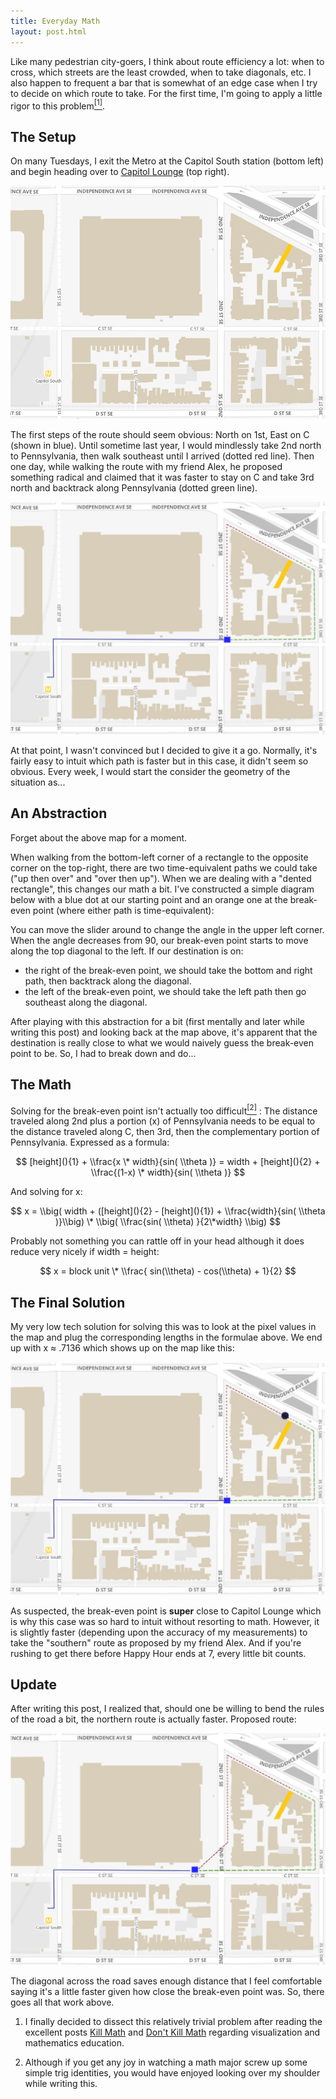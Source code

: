 ```yaml
---
title: Everyday Math
layout: post.html
---
```


Like many pedestrian city-goers, I think about route efficiency a lot:
when to cross, which streets are the least crowded, when to take
diagonals, etc. I also happen to frequent a bar that is somewhat of an
edge case when I try to decide on which route to take. For the first
time, I'm going to apply a little rigor to this problem[<sup>[1]</sup>](#footnote-1).

## The Setup

On many Tuesdays, I exit the Metro at the Capitol South station (bottom
left) and begin heading over to [Capitol
Lounge](http://capitolloungedc.com/) (top right).

![wing-night-map-labeled](/images/wing-night-map-labeled.png)

The first steps of the route should seem obvious: North on 1st, East on
C (shown in blue). Until sometime last year, I would mindlessly take 2nd
north to Pennsylvania, then walk southeast until I arrived (dotted red
line). Then one day, while walking the route with my friend Alex, he
proposed something radical and claimed that it was faster to stay on C
and take 3rd north and backtrack along Pennsylvania (dotted green line).

![wing-night-choices](/images/wing-night-choices.png)

At that point, I wasn't convinced but I decided to give it a go.
Normally, it's fairly easy to intuit which path is faster but in this
case, it didn't seem so obvious. Every week, I would start the consider
the geometry of the situation as...

## An Abstraction

Forget about the above map for a moment.

When walking from the bottom-left corner of a rectangle to the opposite
corner on the top-right, there are two time-equivalent paths we could
take ("up then over" and "over then up"). When we are dealing with a
"dented rectangle", this changes our math a bit. I've constructed a
simple diagram below with a blue dot at our starting point and an orange
one at the break-even point (where either path is time-equivalent):

<div id="vis"></div>

You can move the slider around to change the angle in the upper left
corner. When the angle decreases from 90, our break-even point starts to
move along the top diagonal to the left. If our destination is on:

  - the right of the break-even point, we should take the bottom and
    right path, then backtrack along the diagonal.
  - the left of the break-even point, we should take the left path then
    go southeast along the diagonal.

After playing with this abstraction for a bit (first mentally and later
while writing this post) and looking back at the map above, it's
apparent that the destination is really close to what we would naively
guess the break-even point to be. So, I had to break down and do...

## The Math

Solving for the break-even point isn't actually too difficult[<sup>[2]</sup>](#footnote-2) : The
distance traveled along 2nd plus a portion (x) of Pennsylvania needs to
be equal to the distance traveled along C, then 3rd, then the
complementary portion of Pennsylvania. Expressed as a formula:

$$ [height](){1} + \\frac{x \* width}{sin( \\theta )} = width +
[height](){2} + \\frac{(1-x) \* width}{sin( \\theta )} $$

And solving for x:

$$ x = \\big( width + ([height](){2} - [height](){1}) +
\\frac{width}{sin( \\theta )}\\big) \* \\big( \\frac{sin( \\theta)
}{2\*width} \\big) $$

Probably not something you can rattle off in your head although it does
reduce very nicely if width = height:

$$ x = block unit \* \\frac{ sin(\\theta) - cos(\\theta) + 1}{2} $$

## The Final Solution

My very low tech solution for solving this was to look at the pixel
values in the map and plug the corresponding lengths in the formulae
above. We end up with x ≈ .7136 which shows up on the map like this:

![wing-night-solution](/images/wing-night-solution.png)

As suspected, the break-even point is **super** close to Capitol Lounge
which is why this case was so hard to intuit without resorting to math.
However, it is slightly faster (depending upon the accuracy of my
measurements) to take the "southern" route as proposed by my friend
Alex. And if you're rushing to get there before Happy Hour ends at 7,
every little bit counts.

## Update

After writing this post, I realized that, should one be willing to bend
the rules of the road a bit, the northern route is actually faster.
Proposed route:

![wing-night-update](/images/wing-night-update.png)

The diagonal across the road saves enough distance that I feel
comfortable saying it's a little faster given how close the break-even
point was. So, there goes all that work above.

1.  <a name="footnote-1"></a>I finally decided to dissect this relatively trivial problem after
    reading the excellent posts [Kill
    Math](http://worrydream.com/KillMath/) and [Don't Kill
    Math](http://www.evanmiller.org/dont-kill-math.html) regarding
    visualization and mathematics education.

2.  <a name="footnote-2"></a> Although if you get any joy in watching a math major screw up some
    simple trig identities, you would have enjoyed looking over my
    shoulder while writing this.
